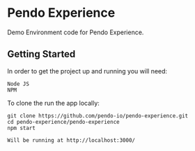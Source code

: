 # Pendo Experience

Demo Environment code for Pendo Experience. 

## Getting Started

In order to get the project up and running you will need:

```
Node JS
NPM
```

To clone the run the app locally:

```
git clone https://github.com/pendo-io/pendo-experience.git
cd pendo-experience/pendo-experience
npm start

Will be running at http://localhost:3000/
```


